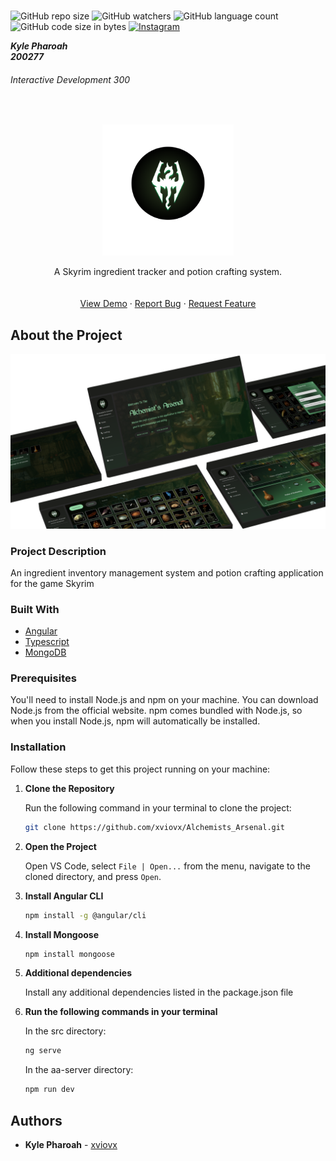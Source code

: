 <br />

![GitHub repo size](https://img.shields.io/github/repo-size/xviovx/Alchemists_Arsenal?color=B2FC98)
![GitHub watchers](https://img.shields.io/github/watchers/xviovx/Alchemists_Arsenal?color=B2FC98)
![GitHub language count](https://img.shields.io/github/languages/count/xviovx/Alchemists_Arsenal?color=B2FC98)
![GitHub code size in bytes](https://img.shields.io/github/languages/code-size/xviovx/Alchemists_Arsenal?color=B2FC98)
[![Instagram][instagram-shield]](https://www.instagram.com/kay_pharoah/)

<!-- HEADER SECTION -->
<h5 align="" style="padding:0;margin:0;">Kyle Pharoah</h5>
<h5 align="" style="padding:0;margin:0;">200277</h5>
<h6 align="">Interactive Development 300</h6>
</br>
<p align="">

  <div align="center">
  <a href="https://github.com/xviovx/Alchemists_Arsenal">
      <img src="readMeAssets/logo.png" alt="Logo" width="210" height="210">
  </a>
</div>

  
  <!-- <h3 align="center">Project Name</h3> -->

  <p align="center">
    A Skyrim ingredient tracker and potion crafting system.<br>
      <!-- <a href="https://github.com/username/projectname"><strong>Explore the docs »</strong></a> -->
   <br />
   <br />
   <a href="https://youtu.be/wjfqwpOnVKs">View Demo</a>
    ·
    <a href="https://github.com/xviovx/Alchemists_Arsenal/issues">Report Bug</a>
    ·
    <a href="https://github.com/xviovx/Alchemists_Arsenal/issues">Request Feature</a>
</p>

<!--PROJECT DESCRIPTION-->
## About the Project
<!-- header image of project -->
![About](readMeAssets/about.png)

### Project Description

An ingredient inventory management system and potion crafting application for the game Skyrim

### Built With

* [Angular](https://angular.io/)
* [Typescript](https://www.typescriptlang.org/)
* [MongoDB](https://www.mongodb.com/)

### Prerequisites

You'll need to install Node.js and npm on your machine. You can download Node.js from the official website. npm comes bundled with Node.js, so when you install Node.js, npm will automatically be installed.

### Installation

Follow these steps to get this project running on your machine:

1. **Clone the Repository** 

    Run the following command in your terminal to clone the project:
    ```sh
    git clone https://github.com/xviovx/Alchemists_Arsenal.git
    ```

2. **Open the Project** 

    Open VS Code, select `File | Open...` from the menu, navigate to the cloned directory, and press `Open`.

3. **Install Angular CLI** 
    ```sh
    npm install -g @angular/cli
    ```

4. **Install Mongoose** 
    ```sh
    npm install mongoose
    ``` 
    

5. **Additional dependencies** 

    Install any additional dependencies listed in the package.json file
  
6. **Run the following commands in your terminal** 

    In the src directory:

    ```sh
    ng serve
    ```

    In the aa-server directory:
    
    ```sh
    npm run dev
    ```


## Authors

* **Kyle Pharoah** - [xviovx](https://github.com/xviovx)


<!-- Refer to https://shields.io/ for more information and options about the shield links at the top of the ReadMe file -->
[linkedin-shield]: https://img.shields.io/badge/-LinkedIn-black.svg?style=flat-square&logo=linkedin&colorB=555
[linkedin-url]: https://www.linkedin.com/in/nameonlinkedin/
[instagram-shield]: https://img.shields.io/badge/-Instagram-black.svg?style=flat-square&logo=instagram&colorB=555
[instagram-url]: https://www.instagram.com/instagram_handle/
[behance-shield]: https://img.shields.io/badge/-Behance-black.svg?style=flat-square&logo=behance&colorB=555
[behance-url]: https://www.behance.net/name-on-behance/


